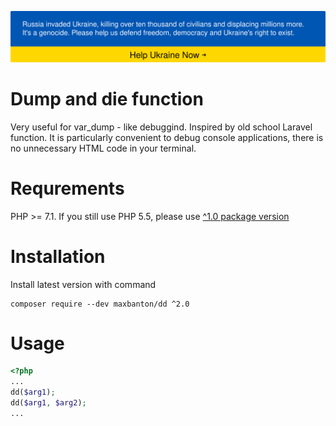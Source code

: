 [![Stand With Ukraine](https://raw.githubusercontent.com/vshymanskyy/StandWithUkraine/main/banner2-direct.svg)](https://vshymanskyy.github.io/StandWithUkraine)

# Dump and die function

Very useful for var_dump - like debuggind. Inspired by old school Laravel function. 
It is particularly convenient to debug console applications, there is no unnecessary HTML code in your terminal.

# Requrements

PHP >= 7.1. If you still use PHP 5.5, please use [^1.0 package version](https://github.com/maxbanton/dd/tree/legacy)

# Installation
Install latest version with command

```
composer require --dev maxbanton/dd ^2.0
```

# Usage

```php
<?php
...
dd($arg1);
dd($arg1, $arg2);
...
```
